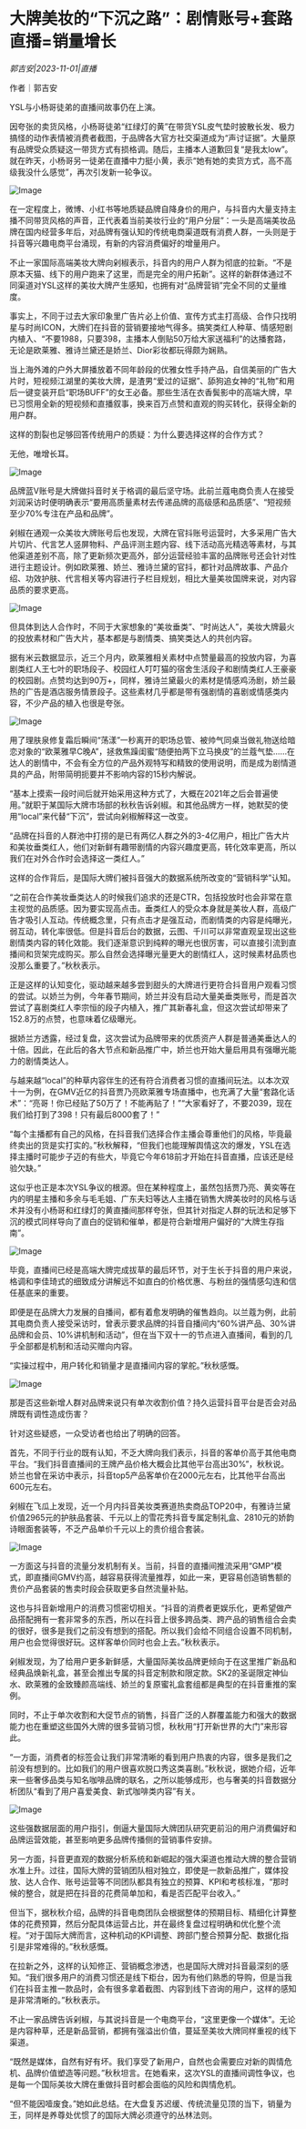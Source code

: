 # 大牌美妆的“下沉之路”：剧情账号+套路直播=销量增长

*郭吉安|2023-11-01|直播*

作者｜郭吉安

YSL与小杨哥徒弟的直播间故事仍在上演。

因夸张的卖货风格，小杨哥徒弟“红绿灯的黄”在带货YSL皮气垫时披散长发、极力搞怪的动作表情被消费者截图，于品牌各大官方社交渠道成为“声讨证据”。大量原有品牌受众质疑这一带货方式有损格调。随后，主播本人道歉回复“是我太low”。就在昨天，小杨哥另一徒弟在直播中力挺小黄，表示“她有她的卖货方式，高不高级我没什么感觉”，再次引发新一轮争议。

![Image](https://p3-sign.toutiaoimg.com/tos-cn-i-axegupay5k/74d4a82f5bd043e2b1ea2b985e1e7e8c~noop.image?_iz=58558&from=article.pc_detail&x-expires=1699423059&x-signature=iD9T84TnzqA3EYkFdMSHjIJtQ0w%3D)

在一定程度上，微博、小红书等地质疑品牌自降身价的用户，与抖音内大量支持主播不同带货风格的声音，正代表着当前美妆行业的“用户分层”：一头是高端美妆品牌在国内经营多年后，对品牌有强认知的传统电商渠道既有消费人群，一头则是于抖音等兴趣电商平台涌现，有新的内容消费偏好的增量用户。

不止一家国际高端美妆大牌向剁椒表示，抖音内的用户人群为彻底的拉新。“不是原本天猫、线下的用户跑来了这里，而是完全的用户拓新”。这样的新群体通过不同渠道对YSL这样的美妆大牌产生感知，也拥有对“品牌营销”完全不同的丈量维度。

事实上，不同于过去大家印象里广告片必上价值、宣传方式主打高级、合作只找明星与时尚ICON，大牌们在抖音的营销要接地气得多。搞笑类红人种草、情感短剧内植入、“不要1988，只要398，主播本人倒贴50万给大家送福利”的达播套路，无论是欧莱雅、雅诗兰黛还是娇兰、Dior彩妆都玩得颇为娴熟。

当上海外滩的户外大屏播放着不同年龄段的优雅女性手持产品，自信美丽的广告大片时，短视频江湖里的美妆大牌，是渣男“爱过的证据”、舔狗追女神的“礼物”和用后一键变装开启“职场BUFF”的女王必备。那些生活在衣香鬓影中的高端大牌，早已习惯用全新的短视频和直播叙事，换来百万点赞和直观的购买转化，获得全新的用户群。

这样的割裂也足够回答传统用户的质疑：为什么要选择这样的合作方式？

无他，唯增长耳。

![Image](https://p3-sign.toutiaoimg.com/tos-cn-i-6w9my0ksvp/90861c3d014e4baaad71571327166cba~noop.image?_iz=58558&from=article.pc_detail&x-expires=1699423059&x-signature=jfnT95p%2B9EGo1juIHEEZ%2BbJ%2FBUg%3D)

品牌蓝V账号是大牌做抖音时关于格调的最后坚守场。此前兰蔻电商负责人在接受刘润采访时便明确表示“要用高质量素材去传递品牌的高级感和品质感”、“短视频至少70%专注在产品和品牌”。

剁椒在通观一众美妆大牌账号后也发现，大牌在官抖账号运营时，大多采用广告大片切片、代言艺人竖屏物料、产品评测主题内容、线下活动高光精选等素材，与其他渠道差别不高，除了更新频次更高外，部分运营经验丰富的品牌账号还会针对性进行主题设计。例如欧莱雅、娇兰、雅诗兰黛的官抖，都针对品牌故事、产品介绍、功效护肤、代言相关等内容进行子栏目规划，相比大量美妆国牌来说，对内容品质的要求更高。

![Image](https://p26-sign.toutiaoimg.com/tos-cn-i-6w9my0ksvp/36af0e5efd2644a18abd1891de4e550f~noop.image?_iz=58558&from=article.pc_detail&x-expires=1699423059&x-signature=ojMLxGii0%2B9nNb5yxD7jBq6Ydoo%3D)

但具体到达人合作时，不同于大家想象的“美妆垂类”、“时尚达人”，美妆大牌最火的投放素材和广告大片，基本都是与剧情类、搞笑类达人的共创内容。

据有米云数据显示，近三个月内，欧莱雅相关素材中点赞量最高的投放内容，为喜剧类红人王七叶的职场段子、校园红人叮叮猫的宿舍生活段子和剧情类红人王豪豪的校园剧。点赞均达到90万+，同样，雅诗兰黛最火的素材是情感鸡汤剧，娇兰最热的广告是酒店服务情景段子。这些素材几乎都是带有强剧情的喜剧或情感类内容，不少产品的植入也很是夸张。

![Image](https://p3-sign.toutiaoimg.com/tos-cn-i-6w9my0ksvp/470aefef49384b688bc4f852fc547b84~noop.image?_iz=58558&from=article.pc_detail&x-expires=1699423059&x-signature=VJNEmfl8JIAjndmu5HgARBlC2vQ%3D)

用了理肤泉修复霜后瞬间“荡漾”一秒离开的职场总管、被帅气同桌当做礼物送给暗恋对象的“欧莱雅早C晚A”，拯救焦躁闺蜜“随便拍两下立马换皮”的兰蔻气垫……在达人的剧情中，不会有全方位的产品外观特写和精致的使用说明，而是成为剧情道具的产品，附带简明扼要并不影响内容的15秒内解说。

“基本上摸索一段时间后就开始采用这种方式了，大概在2021年之后会普遍使用。”就职于某国际大牌市场部的秋秋告诉剁椒。和其他品牌方一样，她默契的使用“local”来代替“下沉”，尝试向剁椒解释这一改变。

“品牌在抖音的人群池中打捞的是已有两亿人群之外的3-4亿用户，相比广告大片和美妆垂类红人，他们对新鲜有趣带剧情的内容兴趣度更高，转化效率更高，所以我们在对外合作时会选择这一类红人。”

这样的合作背后，是国际大牌们被抖音强大的数据系统所改变的“营销科学”认知。

“之前在合作美妆垂类达人的时候我们追求的还是CTR，包括投放时也会非常在意主视觉的品质感。因为要实现高点击。垂类红人的受众本身就是美妆人群，高级广告才吸引人互动。传统概念里，只有点击才是强互动，而剧情类的内容是纯曝光，弱互动，转化率很低。但是抖音后台的数据，云图、千川可以非常直观呈现出这些剧情类内容的转化效能。我们逐渐意识到纯粹的曝光也很厉害，可以直接引流到直播间和货架完成购买。那么自然会选择曝光量更大的剧情红人，这时候素材品质也没那么重要了。”秋秋表示。

正是这样的认知变化，驱动越来越多尝到甜头的大牌进行更符合抖音用户观看习惯的尝试。以娇兰为例，今年春节期间，娇兰并没有启动大量美垂类账号，而是首次尝试了喜剧类红人李宗恒的段子内植入，推广其新春礼盒，但这次尝试却带来了152.8万的点赞，也意味着亿级曝光。

据娇兰方透露，经过复盘，这次尝试为品牌带来的优质资产人群是普通美垂达人的十倍。因此，在此后的各大节点和新品推广中，娇兰也开始大量启用具有强曝光能力的剧情类达人。

与越来越“local”的种草内容伴生的还有符合消费者习惯的直播间玩法。以本次双十一为例，在GMV近亿的抖音贾乃亮欧莱雅专场直播中，也充满了大量“套路化话术”：“亮哥！你已经贴了50万了！不能再贴了！”“大家看好了，不要2039，现在我们给打到了398！只有最后8000套了！”

“每个主播都有自己的风格，在抖音我们选择合作主播会尊重他们的风格，毕竟最终卖出的货是实打实的。”秋秋解释，“但我们也能理解舆情这次的爆发，YSL在选择主播时可能步子迈的有些大，毕竟它今年618前才开始在抖音直播，应该还是经验欠缺。”

这似乎也正是本次YSL争议的根源。但在某种程度上，虽然包括贾乃亮、黄奕等在内的明星主播和多余与毛毛姐、广东夫妇等达人主播在销售大牌美妆时的风格与话术并没有小杨哥和红绿灯的黄直播间那样夸张，但其针对指定人群的玩法和足够下沉的模式同样导向了直白的促销和催单，都是符合新增用户偏好的“大牌生存指南”。

![Image](https://p3-sign.toutiaoimg.com/tos-cn-i-6w9my0ksvp/9386082c463a456ebcb5d4bf1dc2298d~noop.image?_iz=58558&from=article.pc_detail&x-expires=1699423059&x-signature=%2B1nWQfyAXfIpvFRmg7iZWLNp%2Bak%3D)

毕竟，直播间已经是高端大牌完成拔草的最后环节，对于生长于抖音的用户来说，格调和李佳琦式的细致成分讲解远不如直白的价格优惠、与粉丝的强情感勾连和信任基底来的重要。

即便是在品牌大力发展的自播间，都有着愈发明确的催售趋向。以兰蔻为例，此前其电商负责人接受采访时，曾表示要求品牌的抖音自播间内“60%讲产品、30%讲品牌和会员、10%讲机制和活动”，但在当下双十一的节点进入直播间，看到的几乎全部都是机制和活动买赠向内容。

“实操过程中，用户转化和销量才是直播间内容的掌舵。”秋秋感慨。

![Image](https://p3-sign.toutiaoimg.com/tos-cn-i-6w9my0ksvp/243c17051c2b4d22bdb18dd5d19e55de~noop.image?_iz=58558&from=article.pc_detail&x-expires=1699423059&x-signature=anihjHYP%2Fb%2FdunrzRQjjPtqbRHY%3D)

那是否这些新增人群对品牌来说只有单次收割价值？持久运营抖音平台是否会对品牌既有调性造成伤害？

针对这些疑惑，一众受访者也给出了明确的回答。

首先，不同于行业的既有认知，不乏大牌向我们表示，抖音的客单价高于其他电商平台。“我们抖音直播间的王牌产品价格大概会比其他平台高出30%”，秋秋说。娇兰也曾在采访中表示，抖音top5产品客单价在2000元左右，比其他平台高出600元左右。

剁椒在飞瓜上发现，近一个月内抖音美妆类赛道热卖商品TOP20中，有雅诗兰黛价值2965元的护肤品套装、千元以上的雪花秀抖音专属定制礼盒、2810元的娇韵诗眼面套装等，不乏产品单价千元以上的贵价组合套装。

![Image](https://p3-sign.toutiaoimg.com/tos-cn-i-6w9my0ksvp/b686a28ae90648029bc7a2aa8a331d42~noop.image?_iz=58558&from=article.pc_detail&x-expires=1699423059&x-signature=%2BTAu9arK1CEdv9cYONYCuQGPODU%3D)

一方面这与抖音的流量分发机制有关。当前，抖音的直播间推流采用“GMP”模式，即直播间GMV约高，越容易获得流量推荐，如此一来，更容易创造销售额的贵价产品套装的售卖时段会获取更多自然流量补贴。

这也与抖音新增用户的消费习惯密切相关。“抖音的消费者更娱乐化，更希望做产品搭配拥有一套非常多的东西，所以在抖音上很多跨品类、跨产品的销售组合会卖的很好，很多是我们之前没有想到的搭配。所以我们会给不同组合设置不同机制，用户也会觉得很好玩。这样客单价同时也会上去。”秋秋表示。

剁椒发现，为了给用户更多新鲜感，大量国际美妆品牌更倾向于在这里推广新品和经典品焕新礼盒，甚至会推出专属的抖音定制款和限定款。SK2的圣诞限定神仙水、欧莱雅的金致臻颜高端线、娇兰的复原蜜礼盒套组都是典型的在抖音重推的案例。

同时，不止于单次收割和大促节点的销售，抖音广泛的人群覆盖能力和强大的数据能力也在重塑这些国外大牌的很多营销习惯，秋秋用“打开新世界的大门”来形容此。

“一方面，消费者的标签会让我们非常清晰的看到用户热衷的内容，很多是我们之前没有想到的。比如我们的用户很喜欢脱口秀这类喜剧。”秋秋说，据她介绍，近年来一些奢侈品类与知名咖啡品牌的联名，之所以能够成形，也与奢美的抖音数据分析团队“看到了用户喜爱美食、新式咖啡类内容”有关。

![Image](https://p3-sign.toutiaoimg.com/tos-cn-i-6w9my0ksvp/3252421eb08e43c9b7b68ec68518dba5~noop.image?_iz=58558&from=article.pc_detail&x-expires=1699423059&x-signature=4w5ViJuyrifgpQQ3X5oKZvEeOV4%3D)

这些强数据层面的用户指引，倒逼大量国际大牌团队研究更前沿的用户消费偏好和品牌运营效能，甚至影响更多品牌传播侧的营销事件安排。

另一方面，抖音更直观的数据分析系统和新崛起的强大渠道也推动大牌的整合营销水准上升。过往，国际大牌的营销团队相对独立，即使是一款新品推广，媒体投放、达人合作、账号运营等不同团队都具有独立的预算、KPI和考核标准，“那时候的整合，就是把在抖音的花费简单加和，看是否匹配平台收入。”

但当下，据秋秋介绍，品牌的抖音电商团队会根据整体的预期目标、精细化计算整体的花费预算，然后分配具体运营占比，并在最终复盘过程明确和优化整个流程。“对于国际大牌而言，这种机动的KPI调整、跨部门整合预算分配、数据化指引是非常难得的。”秋秋感慨。

在拉新之外，这样的认知修正、营销概念渗透，也是国际大牌对抖音最深刻的感知。“我们很多用户的消费习惯还是线下柜台，因为有他们熟悉的导购，但是当我们在抖音主推一款品时，会有很多拿着截图、内容到线下咨询的用户，这样的感知是非常清晰的。”秋秋表示。

不止一家品牌告诉剁椒，与其说抖音是一个电商平台，“这里更像一个媒体”。无论是内容种草，还是新品营销，都拥有强溢出价值，蔓延至美妆大牌同样重视的线下渠道。

“既然是媒体，自然有好有坏。我们享受了新用户，自然也会需要应对新的舆情危机、品牌价值塑造等问题。”秋秋坦言。在她看来，这次YSL的直播间调性争议，也是每一个国际美妆大牌在重做抖音时都会面临的风险和舆情危机。

“但不能因噎废食。”她如此总结。在大盘复苏迟缓、传统流量见顶的当下，销量为王，同样是养尊处优惯了的国际大牌必须遵守的丛林法则。

